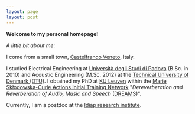 ```yaml
---
layout: page
layout: post
---
```


**Welcome to my personal homepage!**

_A little bit about me:_

I come from a small town, [Castelfranco Veneto](http://en.wikipedia.org/wiki/Castelfranco_Veneto), Italy.

I studied Electrical Engineering at [Università degli Studi di Padova](http://www.unipd.it) (B.Sc. in 2010)
and Acoustic Engineering (M.Sc. 2012) at the [Technical University of Denmark (DTU)](http://www.dtu.dk).
I obtained my PhD at [KU Leuven](http://www.kuleuven.be) within the [Marie Skłodowska-Curie Actions Initial Training Network](http://ec.europa.eu/research/mariecurieactions/)
"_Dereverberation and Reverberation of Audio, Music and Speech_
([DREAMS](http://www.dreams-itn.eu/))".

Currently, I am a postdoc at the [Idiap research institute](https://www.idiap.ch/en).
